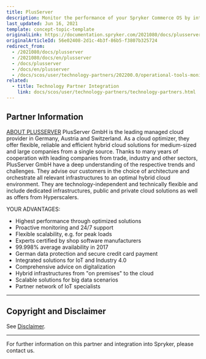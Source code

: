 ```yaml
---
title: PlusServer
description: Monitor the performance of your Spryker Commerce OS by integrating PlusServer into your online shop.
last_updated: Jun 16, 2021
template: concept-topic-template
originalLink: https://documentation.spryker.com/2021080/docs/plusserver
originalArticleId: 56e02408-2d1c-4b3f-86b5-f3807b325724
redirect_from:
  - /2021080/docs/plusserver
  - /2021080/docs/en/plusserver
  - /docs/plusserver
  - /docs/en/plusserver
  - /docs/scos/user/technology-partners/202200.0/operational-tools-monitoring-legal-etc/plusserver.html
related:
  - title: Technology Partner Integration
    link: docs/scos/user/technology-partners/technology-partners.html
---
```


## Partner Information

[ABOUT PLUSSERVER](https://www.plusserver.com/)
PlusServer GmbH is the leading managed cloud provider in Germany, Austria and Switzerland. As a cloud optimizer, they offer flexible, reliable and efficient hybrid cloud solutions for medium-sized and large companies from a single source. Thanks to many years of cooperation with leading companies from trade, industry and other sectors, PlusServer GmbH have a deep understanding of the respective trends and challenges. They advise our customers in the choice of architecture and orchestrate all relevant infrastructures to an optimal hybrid cloud environment. They are technology-independent and technically flexible and include dedicated infrastructures, public and private cloud solutions as well as offers from Hyperscalers.

YOUR ADVANTAGES: 
* Highest performance through optimized solutions
* Proactive monitoring and 24/7 support
* Flexible scalability, e.g. for peak loads
* Experts certified by shop software manufacturers
* 99.998% average availability in 2017
* German data protection and secure credit card payment
* Integrated solutions for IoT and Industry 4.0
* Comprehensive advice on digitalization
* Hybrid infrastructures from "on premises" to the cloud
* Scalable solutions for big data scenarios
* Partner network of IoT specialists
---

## Copyright and Disclaimer

See [Disclaimer](https://github.com/spryker/spryker-documentation).

---
For further information on this partner and integration into Spryker, please contact us.

<div class="hubspot-form js-hubspot-form" data-portal-id="2770802" data-form-id="163e11fb-e833-4638-86ae-a2ca4b929a41" id="hubspot-1"></div>
